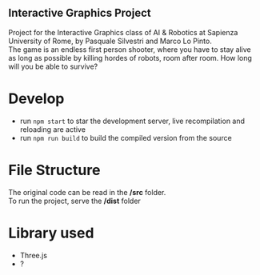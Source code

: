 ## Interactive Graphics Project

Project for the Interactive Graphics class of AI & Robotics at Sapienza University of Rome, by Pasquale Silvestri and Marco Lo Pinto.\
The game is an endless first person shooter, where you have to stay alive as long as possible by killing hordes of robots, room after room. How long will you be able to survive?

# Develop
* run `npm start` to star the development server, live recompilation and reloading are active
* run `npm run build` to build the compiled version from the source

# File Structure

The original code can be read in the __/src__ folder.\
To run the project, serve the __/dist__ folder

# Library used

- Three.js
- ?